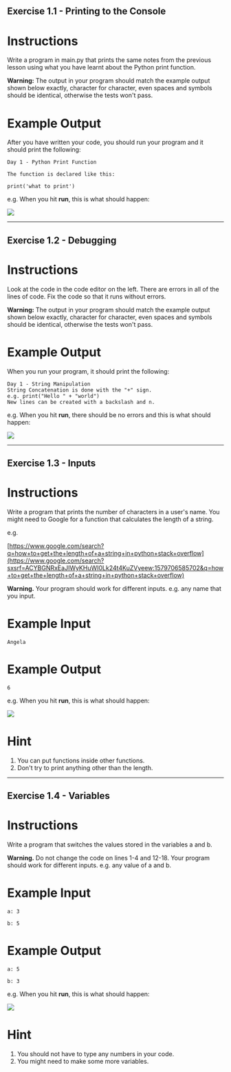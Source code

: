 ## Exercise 1.1 - Printing to the Console

# Instructions

Write a program in main.py that prints the same notes from the previous lesson using what you have learnt about the
Python print function.

**Warning:** The output in your program should match the example output shown below exactly, character for character,
even spaces and symbols should be identical, otherwise the tests won't pass.

# Example Output

After you have written your code, you should run your program and it should print the following:

```
Day 1 - Python Print Function
```

```
The function is declared like this:
```

```
print('what to print')
```

e.g. When you hit **run**, this is what should happen:

![](https://raw.githubusercontent.com/angelabauer/100-days-gifs/main/1.1.%20print.gif)

---

## Exercise 1.2 - Debugging

# Instructions

Look at the code in the code editor on the left. There are errors in all of the lines of code. Fix the code so that it
runs without errors.

**Warning:** The output in your program should match the example output shown below exactly, character for character,
even spaces and symbols should be identical, otherwise the tests won't pass.

# Example Output

When you run your program, it should print the following:

```
Day 1 - String Manipulation
String Concatenation is done with the "+" sign.
e.g. print("Hello " + "world")
New lines can be created with a backslash and n.
```

e.g. When you hit **run**, there should be no errors and this is what should happen:

![](https://cdn.fs.teachablecdn.com/BVP20Z2T1Gb4Pi6rOQah)

---

## Exercise 1.3 - Inputs

# Instructions

Write a program that prints the number of characters in a user's name. You might need to Google for a function that
calculates the length of a string.

e.g.

[https://www.google.com/search?q=how+to+get+the+length+of+a+string+in+python+stack+overflow](https://www.google.com/search?sxsrf=ACYBGNRxEaJIWyKHuWI0Lk24t4KuZVyeew:1579706585702&q=how+to+get+the+length+of+a+string+in+python+stack+overflow)

**Warning.** Your program should work for different inputs. e.g. any name that you input.

# Example Input

```
Angela
```

# Example Output

```
6
```

e.g. When you hit **run**, this is what should happen:

![](https://cdn.fs.teachablecdn.com/opevxYZSTM2ZHjbAX3XV)

# Hint

1. You can put functions inside other functions.
2. Don't try to print anything other than the length.

---

## Exercise 1.4 - Variables

# Instructions

Write a program that switches the values stored in the variables a and b. 

**Warning.** Do not change the code on lines 1-4 and 12-18. Your program should work for different inputs. e.g. any value of a and b.

# Example Input

```
a: 3
```

```
b: 5
```

# Example Output

```
a: 5
```

```
b: 3
```

e.g. When you hit **run**, this is what should happen:

![](https://cdn.fs.teachablecdn.com/tgdNl0iSqK6RpPyYZh9d)

# Hint

1. You should not have to type any numbers in your code. 
2. You might need to make some more variables.


